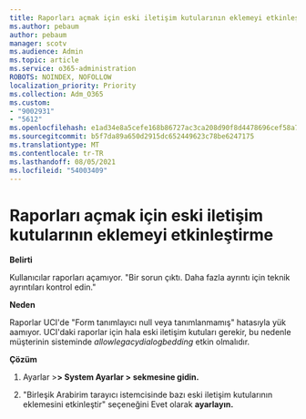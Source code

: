 ```yaml
---
title: Raporları açmak için eski iletişim kutularının eklemeyi etkinleştirme
ms.author: pebaum
author: pebaum
manager: scotv
ms.audience: Admin
ms.topic: article
ms.service: o365-administration
ROBOTS: NOINDEX, NOFOLLOW
localization_priority: Priority
ms.collection: Adm_O365
ms.custom:
- "9002931"
- "5612"
ms.openlocfilehash: e1ad34e8a5cefe168b86727ac3ca208d90f8d4478696cef58a7d0b04475fba56
ms.sourcegitcommit: b5f7da89a650d2915dc652449623c78be6247175
ms.translationtype: MT
ms.contentlocale: tr-TR
ms.lasthandoff: 08/05/2021
ms.locfileid: "54003409"
---
```

# <a name="enable-embedding-legacy-dialogs-to-open-reports"></a>Raporları açmak için eski iletişim kutularının eklemeyi etkinleştirme

**Belirti**

Kullanıcılar raporları açamıyor. "Bir sorun çıktı. Daha fazla ayrıntı için teknik ayrıntıları kontrol edin."

**Neden**

Raporlar UCI'de "Form tanımlayıcı null veya tanımlanmamış" hatasıyla yük aamıyor. UCI'daki raporlar için hala eski iletişim kutuları gerekir, bu nedenle müşterinin sisteminde *allowlegacydialogbedding* etkin olmalıdır.

**Çözüm**

1. Ayarlar >**> System Ayarlar > sekmesine gidin.**

2. "Birleşik Arabirim tarayıcı istemcisinde bazı eski iletişim kutularının eklemesini etkinleştir" seçeneğini Evet olarak **ayarlayın.**
